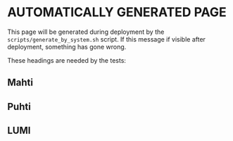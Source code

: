 # AUTOMATICALLY GENERATED PAGE

This page will be generated during deployment by
the `scripts/generate_by_system.sh` script. If this message if visible
after deployment, something has gone wrong.

These headings are needed by the tests:

## Mahti

## Puhti

## LUMI
